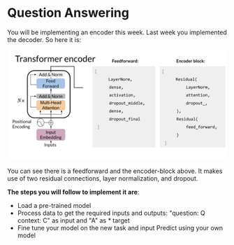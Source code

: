 # Question Answering

You will be implementing an encoder this week. Last week you implemented the decoder. So here it is: 

![](dLbA7E0eQ0-2wOxNHkNP3Q_9d426d86ee454331b7f134933ad41419_Screen-Shot-2021-01-22-at-2..png)

You can see there is a feedforward and the encoder-block above. It makes use of two residual connections, layer normalization, and dropout. 

**The steps you will follow to implement it are**:

* Load a pre-trained model
* Process data to get the required inputs and outputs: "question: Q context: C" as input and "A" as * target
* Fine tune your model on the new task and input 
Predict using your own model

